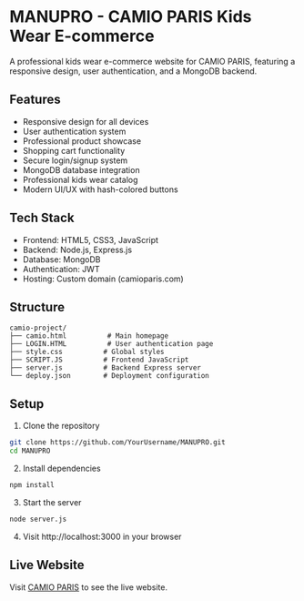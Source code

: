 # MANUPRO - CAMIO PARIS Kids Wear E-commerce

A professional kids wear e-commerce website for CAMIO PARIS, featuring a responsive design, user authentication, and a MongoDB backend.

## Features

- Responsive design for all devices
- User authentication system
- Professional product showcase
- Shopping cart functionality
- Secure login/signup system
- MongoDB database integration
- Professional kids wear catalog
- Modern UI/UX with hash-colored buttons

## Tech Stack

- Frontend: HTML5, CSS3, JavaScript
- Backend: Node.js, Express.js
- Database: MongoDB
- Authentication: JWT
- Hosting: Custom domain (camioparis.com)

## Structure

```
camio-project/
├── camio.html          # Main homepage
├── LOGIN.HTML          # User authentication page
├── style.css          # Global styles
├── SCRIPT.JS          # Frontend JavaScript
├── server.js          # Backend Express server
└── deploy.json        # Deployment configuration
```

## Setup

1. Clone the repository
```bash
git clone https://github.com/YourUsername/MANUPRO.git
cd MANUPRO
```

2. Install dependencies
```bash
npm install
```

3. Start the server
```bash
node server.js
```

4. Visit http://localhost:3000 in your browser

## Live Website

Visit [CAMIO PARIS](https://camioparis.com) to see the live website.